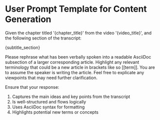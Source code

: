 # User Prompt Template for Content Generation

Given the chapter titled '{chapter_title}' from the video '{video_title}', and the following section of the transcript:

{subtitle_section}

Please rephrase what has been verbally spoken into a readable AsciiDoc subsection of a larger corresponding article. Highlight any relevant terminology that could be a new article in brackets like so [[term]]. You are to assume the speaker is writing the article. Feel free to explicate any viewpoints that may need further clarification.

Ensure that your response:
1. Captures the main ideas and key points from the transcript
2. Is well-structured and flows logically
3. Uses AsciiDoc syntax for formatting
4. Highlights potential new terms or concepts

